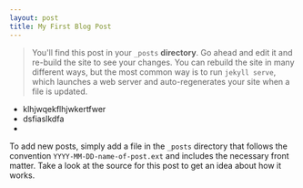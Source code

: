 ```yaml
---
layout: post
title: My First Blog Post
---
```

> You&#39;ll find this post in your `_posts` **directory**. Go ahead and edit it and re-build the site to see your changes. You can rebuild the site in many different ways, but the most common way is to run `jekyll serve`, which launches a web server and auto-regenerates your site when a file is updated.

*   klhjwqekflhjwkertfwer
*   dsfiaslkdfa
*    

To add new posts, simply add a file in the `_posts` directory that follows the convention `YYYY-MM-DD-name-of-post.ext` and includes the necessary front matter. Take a look at the source for this post to get an idea about how it works.